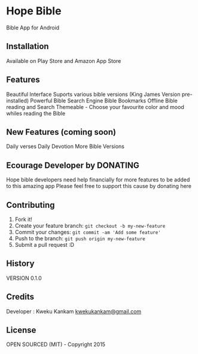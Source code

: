 # Hope Bible

Bible App for Android

## Installation

Available on Play Store and Amazon App Store

## Features

Beautiful Interface
Suports various bible versions (King James Version pre-installed)
Powerful Bible Search Engine
Bible Bookmarks
Offline Bible reading and Search
Themeable - Choose your favourite color and mood whiles reading the Bible

## New Features (coming soon)

Daily verses
Daily Devotion
More Bible Versions

## Ecourage Developer by DONATING

Hope bible developers need help financially for more features to be added to this amazing app
Please feel free to support this cause by donating here

## Contributing

1. Fork it!
2. Create your feature branch: `git checkout -b my-new-feature`
3. Commit your changes: `git commit -am 'Add some feature'`
4. Push to the branch: `git push origin my-new-feature`
5. Submit a pull request :D

## History

VERSION 0.1.0

## Credits

Developer : Kweku Kankam <kwekukankam@gmail.com>

## License

OPEN SOURCED (MIT) - Copyright 2015